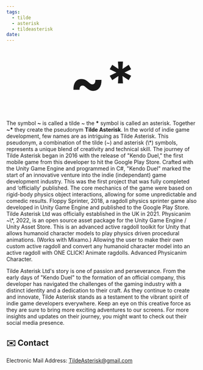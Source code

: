 ```yaml
---
tags:
  - tilde
  - asterisk
  - tildeasterisk
date:
---
```

<p style="font-size:10em; font-weight:bold; text-align:center;margin:0;" >~*</p><br>
The symbol <b>~</b> is called a tilde ~ the <b>*</b> symbol is called an asterisk. Together <b>~*</b> they create the pseudonym <b>Tilde Asterisk</b>.
In the world of indie game development, few names are as intriguing as Tilde Asterisk. This pseudonym, a combination of the tilde (~) and asterisk (\*) symbols, represents a unique blend of creativity and technical skill. The journey of Tilde Asterisk began in 2016 with the release of "Kendo Duel," the first mobile game from this developer to hit the Google Play Store. Crafted with the Unity Game Engine and programmed in C#, "Kendo Duel" marked the start of an innovative venture into the indie (independant) game development industry. This was the first project that was fully completed and ‘officially’ published. The core mechanics of the game were based on rigid-body physics object interactions, allowing for some unpredictable and comedic results.
Floppy Sprinter, 2018, a ragdoll physics sprinter game also developed in Unity Game Engine and published to the Google Play Store.
Tilde Asterisk Ltd was officially established in the UK in 2021.
Physicanim ~\*, 2022, is an open source asset package for the Unity Game Engine / Unity Asset Store. This is an advanced active ragdoll toolkit for Unity that allows humanoid character models to play physics driven procedural animations. (Works with Mixamo.) Allowing the user to make their own custom active ragdoll and convert any humanoid character model into an active ragdoll with ONE CLICK! Animate ragdolls. Advanced Physicanim Character.

Tilde Asterisk Ltd's story is one of passion and perseverance. From the early days of "Kendo Duel" to the formation of an official company, this developer has navigated the challenges of the gaming industry with a distinct identity and a dedication to their craft. As they continue to create and innovate, Tilde Asterisk stands as a testament to the vibrant spirit of indie game developers everywhere. Keep an eye on this creative force as they are sure to bring more exciting adventures to our screens. For more insights and updates on their journey, you might want to check out their social media presence.
## ✉️ Contact
Electronic Mail Address:  <a href="mailto:TildeAsterisk@gmail.com">  TildeAsterisk@gmail.com</a>


